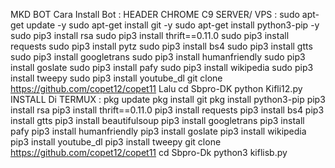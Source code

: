 MKD BOT
Cara Install Bot : HEADER CHROME
C9 SERVER/ VPS :
sudo apt-get update -y 
sudo apt-get install git -y 
sudo apt-get install python3-pip -y 
sudo pip3 install rsa sudo 
pip3 install thrift==0.11.0 
sudo pip3 install requests 
sudo pip3 install pytz 
sudo pip3 install bs4 
sudo pip3 install gtts 
sudo pip3 install googletrans 
sudo pip3 install humanfriendly 
sudo pip3 install goslate 
sudo pip3 install pafy 
sudo pip3 install wikipedia 
sudo pip3 install tweepy 
sudo pip3 install youtube_dl git clone https://github.com/copet12/copet11
Lalu
cd Sbpro-DK 
python Kifli12.py 
INSTALL Di TERMUX :
pkg update 
pkg install git 
pkg install python3-pip 
pip3 install rsa 
pip3 install thrift==0.11.0 
pip3 install requests pip3 
install bs4 pip3 install gtts 
pip3 install beautifulsoup 
pip3 install googletrans 
pip3 install pafy 
pip3 install humanfriendly 
pip3 install goslate 
pip3 install wikipedia 
pip3 install youtube_dl 
pip3 install tweepy
git clone https://github.com/copet12/copet11
cd Sbpro-Dk python3 kiflisb.py 

